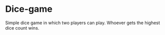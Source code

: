 # Dice-game
Simple dice game in which two players can play. Whoever gets the highest dice count wins.
